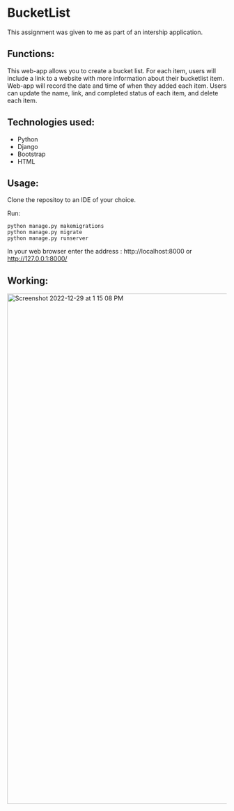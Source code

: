 # BucketList

This assignment was given to me as part of an intership application.

## Functions:

This web-app allows you to create a bucket list. For each item, users will include a link to a website with more information about their bucketlist item. Web-app will record the date and time of when they added each item. Users can update the name, link, and completed status of each item, and delete each item. 

## Technologies used:
* Python
* Django
* Bootstrap
* HTML

## Usage:

Clone the repositoy to an IDE of your choice.

Run:
```
python manage.py makemigrations
python manage.py migrate
python manage.py runserver
```

In your web browser enter the address : http://localhost:8000 or http://127.0.0.1:8000/

## Working:

<img width="1172" alt="Screenshot 2022-12-29 at 1 15 08 PM" src="https://user-images.githubusercontent.com/112340268/209992957-0711b4bb-6298-4c1d-b21d-0a33b246d6a0.png">
